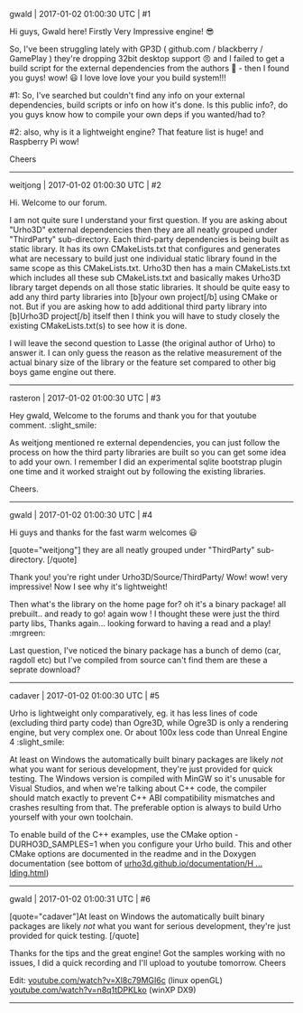 gwald | 2017-01-02 01:00:30 UTC | #1

Hi guys, Gwald here!
Firstly Very Impressive engine!  :sunglasses: 

So, I've been struggling lately with GP3D ( github.com / blackberry / GamePlay ) they're dropping 32bit desktop support  :angry: and I failed to get a build script for the external dependencies from the authors  :imp: - then I found you guys! wow!  :smiley: I love love love your you build system!!!

#1: So, I've searched but couldn't find any info on your external dependencies, build scripts or info on how it's done.
Is this public info?, do you guys know how to compile your own deps if you wanted/had to?

#2:  also, why is it a lightweight engine? That feature list is huge! and Raspberry Pi wow!


Cheers

-------------------------

weitjong | 2017-01-02 01:00:30 UTC | #2

Hi. Welcome to our forum.

I am not quite sure I understand your first question. If you are asking about "Urho3D" external dependencies then they are all neatly grouped under "ThirdParty" sub-directory. Each third-party dependencies is being built as static library. It has its own CMakeLists.txt that configures and generates what are necessary to build just one individual static library found in the same scope as this CMakeLists.txt. Urho3D then has a main CMakeLists.txt which includes all these sub CMakeLists.txt and basically makes Urho3D library target depends on all those static libraries. It should be quite easy to add any third party libraries into [b]your own project[/b] using CMake or not. But if you are asking how to add additional third party library into [b]Urho3D project[/b] itself then I think you will have to study closely the existing CMakeLists.txt(s) to see how it is done.

I will leave the second question to Lasse (the original author of Urho) to answer it. I can only guess the reason as the relative measurement of the actual binary size of the library or the feature set compared to other big boys game engine out there.

-------------------------

rasteron | 2017-01-02 01:00:30 UTC | #3

Hey gwald, Welcome to the forums and thank you for that youtube comment.  :slight_smile: 

As weitjong mentioned re external dependencies, you can just follow the process on how the third party libraries are built so you can get some idea to add your own. I remember I did an experimental sqlite bootstrap plugin one time and it worked straight out by following the existing libraries.

Cheers.

-------------------------

gwald | 2017-01-02 01:00:30 UTC | #4

Hi guys and thanks for the fast warm welcomes  :smiley: 
 
[quote="weitjong"] they are all neatly grouped under "ThirdParty" sub-directory. [/quote]

Thank you!  you're right under Urho3D/Source/ThirdParty/
Wow! wow! very impressive!
Now I see why it's lightweight!

Then what's the library on the home page  for? oh it's a binary package! all prebuilt.. and ready to go! again wow !
I thought these were just the third party libs, 
Thanks again... looking forward to having a read and a play!  :mrgreen:

Last question, I've noticed the binary package has a bunch of demo (car, ragdoll etc) but I've compiled from source can't find them are these a seprate download?

-------------------------

cadaver | 2017-01-02 01:00:30 UTC | #5

Urho is lightweight only comparatively, eg. it has less lines of code (excluding third party code) than Ogre3D, while Ogre3D is only a rendering engine, but very complex one. Or about 100x less code than Unreal Engine 4 :slight_smile:

At least on Windows the automatically built binary packages are likely *not* what you want for serious development, they're just provided for quick testing. The Windows version is compiled with MinGW so it's unusable for Visual Studios, and when we're talking about C++ code, the compiler should match exactly to prevent C++ ABI compatibility mismatches and crashes resulting from that. The preferable option is always to build Urho yourself with your own toolchain.

To enable build of the C++ examples, use the CMake option -DURHO3D_SAMPLES=1 when you configure your Urho build. This and other CMake options are documented in the readme and in the Doxygen documentation (see bottom of [urho3d.github.io/documentation/H ... lding.html](http://urho3d.github.io/documentation/HEAD/_building.html))

-------------------------

gwald | 2017-01-02 01:00:31 UTC | #6

[quote="cadaver"]At least on Windows the automatically built binary packages are likely *not* what you want for serious development, they're just provided for quick testing. [/quote]

Thanks for the tips and the great engine!
Got the samples working with no issues, I did a quick recording and I'll upload to youtube tomorrow.
Cheers

Edit: 
[youtube.com/watch?v=Xl8c79MGI6c](https://www.youtube.com/watch?v=Xl8c79MGI6c)  (linux openGL)
[youtube.com/watch?v=n8q1tDPKLko](https://www.youtube.com/watch?v=n8q1tDPKLko) (winXP DX9)

-------------------------

